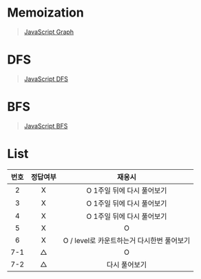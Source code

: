 # Memoization
> [JavaScript Graph](../../../theory/graph.md)

# DFS
> [JavaScript DFS](../../../theory/dfs.md)

# BFS
> [JavaScript BFS](../../../theory/bfs.md)

# List
|번호|정답여부|재응시|
|:---:|:---:|:---:|
|2|X|O 1주일 뒤에 다시 풀어보기|
|3|X|O 1주일 뒤에 다시 풀어보기|
|4|X|O 1주일 뒤에 다시 풀어보기|
|5|X|O|
|6|X|O / level로 카운트하는거 다시한번 풀어보기|
|7-1|△|O|
|7-2|△|다시 풀어보기|
